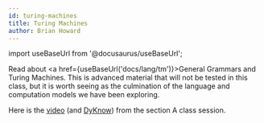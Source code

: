 ```yaml
---
id: turing-machines
title: Turing Machines
author: Brian Howard
---
```

import useBaseUrl from '@docusaurus/useBaseUrl';

Read about <a href={useBaseUrl('docs/lang/tm')}>General Grammars and Turing Machines</a>. This is advanced material that will not be tested in this class, but it is worth seeing as the culmination of the language and computation models we have been exploring.

Here is the [video](https://drive.google.com/file/d/1EWTIpqFvAU8WOeCa0lXK68kkleRjJ3Mu/view) (and [DyKnow](https://drive.google.com/open?id=103Q9gCVdA9XqBQsM7tFk9gLKGpXY440_)) from the section A class session.
